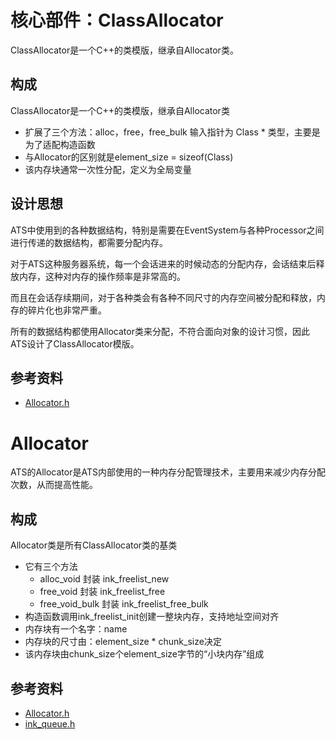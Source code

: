 # 核心部件：ClassAllocator

ClassAllocator是一个C++的类模版，继承自Allocator类。


## 构成

ClassAllocator是一个C++的类模版，继承自Allocator类
   - 扩展了三个方法：alloc，free，free_bulk 输入指针为 Class * 类型，主要是为了适配构造函数
   - 与Allocator的区别就是element_size = sizeof(Class)
   - 该内存块通常一次性分配，定义为全局变量


## 设计思想

ATS中使用到的各种数据结构，特别是需要在EventSystem与各种Processor之间进行传递的数据结构，都需要分配内存。

对于ATS这种服务器系统，每一个会话进来的时候动态的分配内存，会话结束后释放内存，这种对内存的操作频率是非常高的。

而且在会话存续期间，对于各种类会有各种不同尺寸的内存空间被分配和释放，内存的碎片化也非常严重。

所有的数据结构都使用Allocator类来分配，不符合面向对象的设计习惯，因此ATS设计了ClassAllocator模版。

## 参考资料
- [Allocator.h](http://github.com/apache/trafficserver/tree/master/lib/ts/Allocator.h)

# Allocator

ATS的Allocator是ATS内部使用的一种内存分配管理技术，主要用来减少内存分配次数，从而提高性能。

## 构成

Allocator类是所有ClassAllocator类的基类
   - 它有三个方法
      - alloc_void 封装 ink_freelist_new
      - free_void 封装 ink_freelist_free
      - free_void_bulk 封装 ink_freelist_free_bulk
   - 构造函数调用ink_freelist_init创建一整块内存，支持地址空间对齐
   - 内存块有一个名字：name
   - 内存块的尺寸由：element_size * chunk_size决定
   - 该内存块由chunk_size个element_size字节的“小块内存”组成

## 参考资料
- [Allocator.h](http://github.com/apache/trafficserver/tree/master/lib/ts/Allocator.h)
- [ink_queue.h](http://github.com/apache/trafficserver/tree/master/lib/ts/ink_queue.h)
